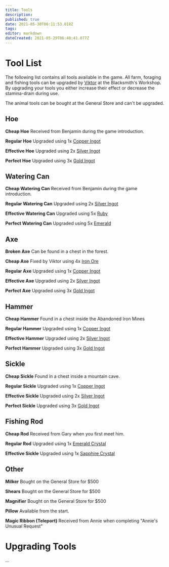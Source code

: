 ```yaml
---
title: Tools
description: 
published: true
date: 2021-05-30T06:11:53.018Z
tags: 
editor: markdown
dateCreated: 2021-05-29T06:48:41.077Z
---
```


# Tool List

The following list contains all tools available in the game. All farm, foraging and fishing tools can be upgraded by [Viktor](/villagers/Viktor) at the Blacksmith's Workshop. By upgrading your tools you either increase their effect or decrease the stamina-drain during use.

The animal tools can be bought at the General Store and can't be upgraded.

## Hoe

**Cheap Hoe**
Received from Benjamin during the game introduction.

**Regular Hoe**
Upgraded using 1x [Copper Ingot](/items/copper-ingot)

**Effective Hoe**
Upgraded using 2x [Silver Ingot](/items/silver-ingot)

**Perfect Hoe**
Upgraded using 3x [Gold Ingot](/items/gold-ingot)

## Watering Can

**Cheap Watering Can**
Received from Benjamin during the game introduction.

**Regular Watering Can**
Upgraded using 2x [Silver Ingot](/items/silver-ingot)

**Effective Watering Can**
Upgraded using 5x [Ruby](/items/ruby)

**Perfect Watering Can**
Upgraded using 5x [Emerald](/items/emerald)

## Axe

**Broken Axe**
Can be found in a chest in the forest.

**Cheap Axe**
Fixed by Viktor using 4x [Iron Ore](/items/iron-ore)

**Regular Axe**
Upgraded using 1x [Copper Ingot](/items/copper-ingot)

**Effective Axe**
Upgraded using 2x [Silver Ingot](/items/silver-ingot)

**Perfect Axe**
Upgraded using 3x [Gold Ingot](/items/gold-ingot)

## Hammer

**Cheap Hammer**
Found in a chest inside the Abandoned Iron Mines

**Regular Hammer**
Upgraded using 1x [Copper Ingot](/items/copper-ingot)

**Effective Hammer**
Upgraded using 2x [Silver Ingot](/items/silver-ingot)

**Perfect Hammer**
Upgraded using 3x [Gold Ingot](/items/gold-ingot)


## Sickle

**Cheap Sickle**
Found in a chest inside a mountain cave.

**Regular Sickle**
Upgraded using 1x [Copper Ingot](/items/copper-ingot)

**Effective Sickle**
Upgraded using 2x [Silver Ingot](/items/silver-ingot)

**Perfect Sickle**
Upgraded using 3x [Gold Ingot](/items/gold-ingot)

## Fishing Rod

**Cheap Rod**
Received from Gary when you first meet him.

**Regular Rod**
Upgraded using 1x [Emerald Crystal](/items/emerald-crystal)

**Effective Sickle**
Upgraded using 1x [Sapphire Crystal](/items/sapphire-crystal)


## Other

**Milker**
Bought on the General Store for $500

**Shears**
Bought on the General Store for $500

**Magnifier**
Bought on the General Store for $500

**Pillow**
Available from the start.

**Magic Ribbon (Teleport)**
Received from Annie when completing "Annie's Unusual Request"

# Upgrading Tools

...
